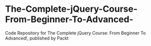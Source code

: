 # The-Complete-jQuery-Course-From-Beginner-To-Advanced-
Code Repository for The Complete jQuery Course: From Beginner To Advanced!, published by Packt
